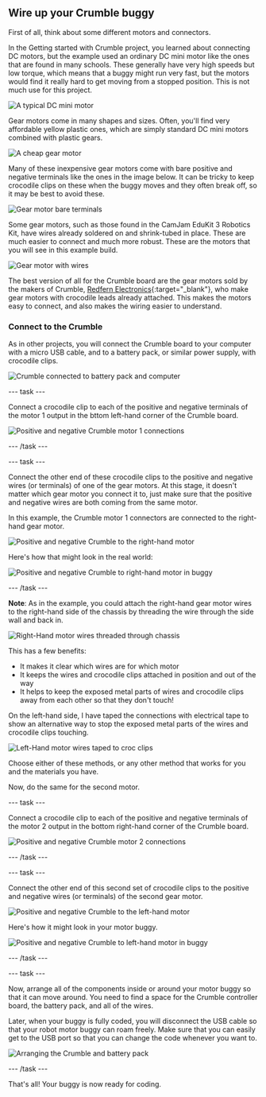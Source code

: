 ## Wire up your Crumble buggy

First of all, think about some different motors and connectors.

In the Getting started with Crumble project, you learned about connecting DC motors, but the example used an ordinary DC mini motor like the ones that are found in many schools. These generally have very high speeds but low torque, which means that a buggy might run very fast, but the motors would find it really hard to get moving from a stopped position. This is not much use for this project.

![A typical DC mini motor](images/wiring_miniMotor.png)

Gear motors come in many shapes and sizes. Often, you'll find very affordable yellow plastic ones, which are simply standard DC mini motors combined with plastic gears.

![A cheap gear motor](images/wiring_gearMotor.png)

Many of these inexpensive gear motors come with bare positive and negative terminals like the ones in the image below. It can be tricky to keep crocodile clips on these when the buggy moves and they often break off, so it may be best to avoid these. 

![Gear motor bare terminals](images/wiring_gearMotorTerminals.png)

Some gear motors, such as those found in the CamJam EduKit 3 Robotics Kit, have wires already soldered on and shrink-tubed in place. These are much easier to connect and much more robust. These are the motors that you will see in this example build.

![Gear motor with wires](images/wiring_gearMotorWires.png)

The best version of all for the Crumble board are the gear motors sold by the makers of Crumble, [Redfern Electronics](https://redfernelectronics.co.uk/product/pair-of-geared-motors/){:target="_blank"}, who make gear motors with crocodile leads already attached. This makes the motors easy to connect, and also makes the wiring easier to understand.

### Connect to the Crumble

As in other projects, you will connect the Crumble board to your computer with a micro USB cable, and to a battery pack, or similar power supply, with crocodile clips.

![Crumble connected to battery pack and computer](images/wiring_crumbleConnected-01.png)

--- task ---

Connect a crocodile clip to each of the positive and negative terminals of the motor 1 output in the bttom left-hand corner of the Crumble board.

![Positive and negative Crumble motor 1 connections](images/makeBuggy_crumbleMotor1Output-01.png)

--- /task ---

--- task ---

Connect the other end of these crocodile clips to the positive and negative wires (or terminals) of one of the gear motors. At this stage, it  doesn't matter which gear motor you connect it to, just make sure that the positive and negative wires are both coming from the same motor.

In this example, the Crumble motor 1 connectors are connected to the right-hand gear motor.

![Positive and negative Crumble to the right-hand motor](images/makeBuggy_crumbleMotorRInput-01.png)

Here's how that might look in the real world:

![Positive and negative Crumble to right-hand motor in buggy](images/makeBuggy_crumbleMotorRInputReal.png)

--- /task ---

**Note**: As in the example, you could attach the right-hand gear motor wires to the right-hand side of the chassis by threading the wire through the side wall and back in. 

![Right-Hand motor wires threaded through chassis](images/makeBuggy_rightWiresInChassis.png)

This has a few benefits:

+ It makes it clear which wires are for which motor
+ It keeps the wires and crocodile clips attached in position and out of the way
+ It helps to keep the exposed metal parts of wires and crocodile clips away from each other so that they don't touch!

On the left-hand side, I have taped the connections with electrical tape to show an alternative way to stop the exposed metal parts of the wires and crocodile clips touching.

![Left-Hand motor wires taped to croc clips](images/makeBuggy_leftWiresTaped.png)

Choose either of these methods, or any other method that works for you and the materials you have.

Now, do the same for the second motor.

--- task ---

Connect a crocodile clip to each of the positive and negative terminals of the motor 2 output in the bottom right-hand corner of the Crumble board.

![Positive and negative Crumble motor 2 connections](images/makeBuggy_crumbleMotor2Output-01.png)

--- /task ---

--- task ---

Connect the other end of this second set of crocodile clips to the positive and negative wires (or terminals) of the second gear motor. 

![Positive and negative Crumble to the left-hand motor](images/makeBuggy_crumbleMotorLInput-01.png)

Here's how it might look in your motor buggy.

![Positive and negative Crumble to left-hand motor in buggy](images/makeBuggy_crumbleMotorLInputReal.png)

--- /task ---

--- task ---

Now, arrange all of the components inside or around your motor buggy so that it can move around. You need to find a space for the Crumble controller board, the battery pack, and all of the wires.

Later, when your buggy is fully coded, you will disconnect the USB cable so that your robot motor buggy can roam freely. Make sure that you can easily get to the USB port so that you can change the code whenever you want to.

![Arranging the Crumble and battery pack](images/makeBuggy_arrangingComponents.png)

--- /task ---

That's all! Your buggy is now ready for coding.
